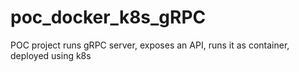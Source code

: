 # poc_docker_k8s_gRPC
POC project runs gRPC server, exposes an API, runs it as container, deployed using k8s

